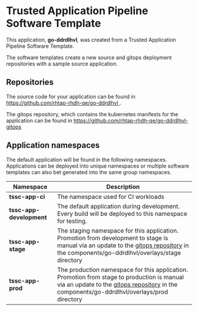 # Trusted Application Pipeline Software Template

This application, **go-ddrdlhvl**, was created from a Trusted Application Pipeline Software Template.

The software templates create a new source and gitops deployment repositories with a sample source application. 

## Repositories

The source code for your application can be found in [https://github.com/rhtap-rhdh-qe/go-ddrdlhvl ](https://github.com/rhtap-rhdh-qe/go-ddrdlhvl ).
 
The gitops repository, which contains the kubernetes manifests for the application can be found in 
[https://github.com/rhtap-rhdh-qe/go-ddrdlhvl-gitops ](https://github.com/rhtap-rhdh-qe/go-ddrdlhvl-gitops ) 

## Application namespaces 

The default application will be found in the following namespaces. Applications can be deployed into unique namespaces or multiple software templates can also bet generated into the same group namespaces.  

|  Namespace   |  Description   |  
| -------- | -------- |
| **tssc-app-ci** | The namespace used for CI workloads |
| **tssc-app-development** | The default application during development. Every build will be deployed to this namespace for testing. |
| **tssc-app-stage** | The staging namespace for this application. Promotion from development to stage is manual via an update to the [gitops repository](https://github.com/rhtap-rhdh-qe/go-ddrdlhvl-gitops ) in the components/go-ddrdlhvl/overlays/stage directory |
| **tssc-app-prod** | The production namespace for this application. Promotion from stage to production is manual via an update to the [gitops repository](https://github.com/rhtap-rhdh-qe/go-ddrdlhvl-gitops ) in the components/go-ddrdlhvl/overlays/prod directory |